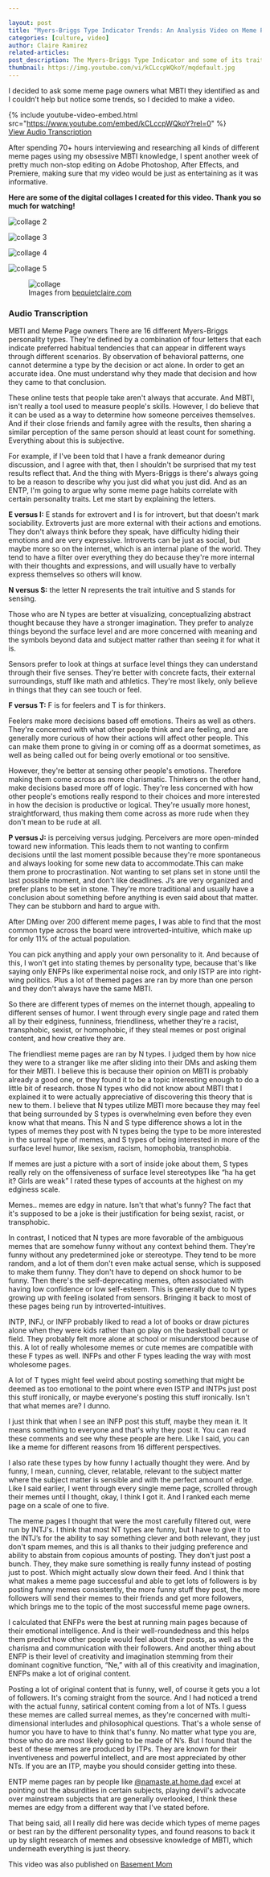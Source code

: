 ```yaml
---

layout: post
title: "Myers-Briggs Type Indicator Trends: An Analysis Video on Meme Page Owners and Their MBTI"
categories: [culture, video]
author: Claire Ramirez
related-articles:
post_description: The Myers-Briggs Type Indicator and some of its traits are reflected through different meme page habits. Let Claire take you through this journey of self-awareness & meme expression.
thumbnail: https://img.youtube.com/vi/kCLccpWQkoY/mqdefault.jpg
---
```


<p class="lead mt-4">
	I decided to ask some meme page owners what MBTI they identified as and I couldn’t help but notice some trends, so I decided to make a video.
</p>


{% include youtube-video-embed.html src="https://www.youtube.com/embed/kCLccpWQkoY?rel=0" %}
<br />
[View Audio Transcription](/articles/2021/03/19/myers-briggs-type-indicator-trends-an-analysis-video/#audio-transcription)

After spending 70+ hours interviewing and researching all kinds of different meme pages using my obsessive MBTI knowledge, I spent another week of pretty much non-stop editing on Adobe Photoshop, After Effects, and Premiere, making sure that my video would be just as entertaining as it was informative.

**Here are some of the digital collages I created for this video. Thank you so much for watching!**

![collage 2](/assets/post_media/2021-3-19-mbti-types-and-memes/mbticollage2.jpg "mbti collage 2")

![collage 3](/assets/post_media/2021-3-19-mbti-types-and-memes/mbticollage3.jpg "mbti collage 3")

![collage 4](/assets/post_media/2021-3-19-mbti-types-and-memes/mbticollage4.jpg "mbti collage 4")

![collage 5](/assets/post_media/2021-3-19-mbti-types-and-memes/mbticollage5.jpg "mbti collage 5")


<figure class="figure">
	<img src="/assets/post_media/2021-3-19-mbti-types-and-memes/mbticollage7.jpg" class="figure-img img-fluid rounded" alt="collage ">
	<figcaption class="figure-caption">
		Images from <a href="https://www.bequietclaire.com/myvideos/mbti-memes" target="_blank">bequietclaire.com</a>
	</figcaption>
</figure>

### Audio Transcription

MBTI and Meme Page owners
There are 16 different Myers-Briggs personality types. They're defined by a combination of four letters that each indicate preferred habitual tendencies that can appear in different ways through different scenarios.  By observation of behavioral patterns, one cannot determine a type by the decision or act alone. In order to get an accurate idea. One must understand why they made that decision and how they came to that conclusion.

These online tests that people take aren't always that accurate. And MBTI, isn't really a tool used to measure people's skills. However, I do believe that it can be used as a way to determine how someone perceives themselves. And if their close friends and family agree with the results, then sharing a similar perception of the same person should at least count for something.
Everything about this is subjective.

For example, if I've been told that I have a frank demeanor during discussion, and I agree with that, then I shouldn't be surprised that my test results reflect that. And the thing with Myers-Briggs is there's always going to be a reason to describe why you just did what you just did. And as an ENTP, I'm going to argue why some meme page habits correlate with certain personality traits. Let me start by explaining the letters.

**E versus I:** E stands for extrovert and I is for introvert, but that doesn't mark sociability. Extroverts just are more external with their actions and emotions.
They don't always think before they speak, have difficulty hiding their emotions and are very expressive. Introverts can be just as social, but maybe more so on the internet, which is an internal plane of the world. They tend to have a filter over everything they do because they're more internal with their thoughts and expressions, and will usually have to verbally express themselves so others will know.

**N versus S:** the letter N represents the trait intuitive and S stands for sensing.

Those who are N types are better at visualizing, conceptualizing abstract thought because they have a stronger imagination. They prefer to analyze things beyond the surface level and are more concerned with meaning and the symbols beyond data and subject matter rather than seeing it for what it is.

Sensors prefer to look at things at surface level things they can understand through their five senses. They're better with concrete facts, their external surroundings, stuff like math and athletics. They're most likely, only believe in things that they can see touch or feel.

**F versus T:** F is for feelers and T is for thinkers.

Feelers make more decisions based off emotions. Theirs as well as others. They're concerned with what other people think and are feeling, and are generally more curious of how their actions will affect other people. This can make them prone to giving in or coming off as a doormat sometimes, as well as being called out for being overly emotional or too sensitive.

However, they're better at sensing other people's emotions. Therefore making them come across as more charismatic. Thinkers on the other hand, make decisions based more off of logic. They're less concerned with how other people's emotions really respond to their choices and more interested in how the decision is productive or logical. They're usually more honest, straightforward, thus making them come across as more rude when they don't mean to be rude at all. 

**P versus J:** is perceiving versus judging. Perceivers are more open-minded toward new information. This leads them to not wanting to confirm decisions until the last moment possible because they're more spontaneous and always looking for some new data to accommodate.This can make them prone to procrastination. Not wanting to set plans set in stone until the last possible moment, and don't like deadlines. J’s are very organized and prefer plans to be set in stone. They're more traditional and usually have a conclusion about something before anything is even said about that matter. They can be stubborn and hard to argue with.

After DMing over 200 different meme pages, I was able to find that the most common type across the board were introverted-intuitive, which make up for only 11% of the actual population.

You can pick anything and apply your own personality to it. And because of this, I won't get into stating themes by personality type, because that's like saying only ENFPs like experimental noise rock, and only ISTP are into right-wing politics. Plus a lot of themed pages are ran by more than one person and they don't always have the same MBTI.

So there are different types of memes on the internet though, appealing to different senses of humor. I went through every single page and rated them all by their edginess, funniness, friendliness, whether they're a racist, transphobic, sexist, or homophobic, if they steal memes or post original content, and how creative they are.

The friendliest meme pages are ran by N types. I judged them by how nice they were to a stranger like me after sliding into their DMs and asking them for their MBTI. I believe this is because their opinion on MBTI is probably already a good one, or they found it to be a topic interesting enough to do a little bit of research. those N types who did not know about MBTI that I explained it to were actually appreciative of discovering this theory that is new to them. I believe that N types utilize MBTI more because they may feel that being surrounded by S types is overwhelming even before they even know what that means. This N and S type difference shows a lot in the types of memes they post with N types being the type to be more interested in the surreal type of memes, and S types of being interested in more of the surface level humor, like sexism, racism, homophobia, transphobia.

If memes are just a picture with a sort of inside joke about them, S types really rely on the offensiveness of surface level stereotypes like “ha ha get it? Girls are weak” I rated these types of accounts at the highest on my edginess scale. 

Memes.. memes are edgy in nature. Isn't that what's funny? The fact that it's supposed to be a joke is their justification for being sexist, racist, or transphobic.

In contrast, I noticed that N types are more favorable of the ambiguous memes that are somehow funny without any context behind them. They're funny without any predetermined joke or stereotype. They tend to be more random, and a lot of them don't even make actual sense, which is supposed to make them funny. They don't have to depend on shock humor to be funny. Then there's the self-deprecating memes, often associated with having low confidence or low self-esteem. This is generally due to N types growing up with feeling isolated from sensors. Bringing it back to most of these pages being run by introverted-intuitives.

INTP, INFJ, or INFP probably liked to read a lot of books or draw pictures alone when they were kids rather than go play on the basketball court or field. They probably felt more alone at school or misunderstood because of this. A lot of really wholesome memes or cute memes are compatible with these F types as well. INFPs and other F types leading the way with most wholesome pages.

A lot of T types might feel weird about posting something that might be deemed as too emotional to the point where even ISTP and INTPs just post this stuff ironically, or maybe everyone's posting this stuff ironically. Isn't that what memes are? I dunno.

I just think that when I see an INFP post this stuff, maybe they mean it. It means something to everyone and that's why they post it. You can read these comments and see why these people are here. Like I said, you can like a meme for different reasons from 16 different perspectives.

I also rate these types by how funny I actually thought they were. And by funny, I mean, cunning, clever, relatable, relevant to the subject matter where the subject matter is sensible and with the perfect amount of edge. Like I said earlier, I went through every single meme page, scrolled through their memes until I thought, okay, I think I got it. And I ranked each meme page on a scale of one to five.

The meme pages I thought that were the most carefully filtered out, were run by INTJ's. I think that most NT types are funny, but I have to give it to the INTJ’s for the ability to say something clever and both relevant, they just don't spam memes, and this is all thanks to their judging preference and ability to abstain from copious amounts of posting.
They don't just post a bunch. They, they make sure something is really funny instead of posting just to post. Which might actually slow down their feed. And I think that what makes a meme page successful and able to get lots of followers is by posting funny memes consistently, the more funny stuff they post, the more followers will send their memes to their friends and get more followers, which brings me to the topic of the most successful meme page owners.

I calculated that ENFPs were the best at running main pages because of their emotional intelligence. And is their well-roundedness and this helps them predict how other people would feel about their posts, as well as the charisma and communication with their followers. And another thing about ENFP is their level of creativity and imagination stemming from their dominant cognitive function, “Ne,” with all of this creativity and imagination, ENFPs make a lot of original content.

Posting a lot of original content that is funny, well, of course it gets you a lot of followers. It's coming straight from the source. And I had noticed a trend with the actual funny, satirical content coming from a lot of NTs. I guess these memes are called surreal memes, as they're concerned with multi-dimensional interludes and philosophical questions. That's a whole sense of humor you have to have to think that's funny. No matter what type you are, those who do are most likely going to be made of N’s. But I found that the best of these memes are produced by ITPs. They are known for their inventiveness and powerful intellect, and are most appreciated by other NTs. If you are an ITP, maybe you should consider getting into these.

ENTP meme pages ran by people like [@namaste.at.home.dad](https://www.instagram.com/namaste.at.home.dad/?hl=en) excel at pointing out the absurdities in certain subjects, playing devil's advocate over mainstream subjects that are generally overlooked, I think these memes are edgy from a different way that I've stated before.

That being said, all I really did here was decide which types of meme pages or best ran by the different personality types, and found reasons to back it up by slight research of memes and obsessive knowledge of MBTI, which underneath everything is just theory.




This video was also published on [Basement Mom](https://basementmom.com/)
